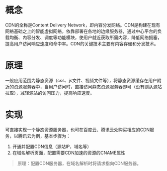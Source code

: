 # 概念
CDN的全称是Content Delivery Network，即内容分发网络。CDN是构建在现有网络基础之上的智能虚拟网络，依靠部署在各地的边缘服务器，通过中心平台的负载均衡、内容分发、调度等功能模块，使用户就近获取所需内容，降低网络拥塞，提高用户访问响应速度和命中率。CDN的关键技术主要有内容存储和分发技术。

# 原理
一般应用范围为静态资源（css、js文件、视频文件等），将静态资源缓存在用户附近的资源服务器中，当用户访问时，直接访问静态资源服务器即可（没有则从源站拉取），减轻源站的访问压力，提高响应速度。

# 实现
可直接实现一个静态资源服务器，也可在百度云、腾讯云处购买相应的CDN服务，以腾讯云为例，基本步骤为：
1. 开通并配置CDN信息（源站IP，域名等）
2. 在域名解析页面，配置需要CDN加速的资源的CNAME属性
> 原理：配置CDN服务器，在域名解析时将请求指向CDN服务器。
